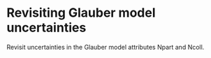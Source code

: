 # Revisiting Glauber model uncertainties

Revisit uncertainties in the Glauber model attributes Npart and Ncoll.
